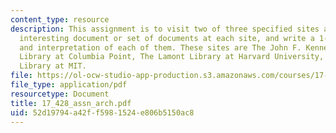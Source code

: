```yaml
---
content_type: resource
description: This assignment is to visit two of three specified sites and find one
  interesting document or set of documents at each site, and write a 1-paragraph description
  and interpretation of each of them. These sites are The John F. Kennedy Presidential
  Library at Columbia Point, The Lamont Library at Harvard University, and The Dewey
  Library at MIT.
file: https://ol-ocw-studio-app-production.s3.amazonaws.com/courses/17-428-american-foreign-policy-theory-and-method-fall-2004/52d19794a42ff5981524e806b5150ac8_17_428_assn_arch.pdf
file_type: application/pdf
resourcetype: Document
title: 17_428_assn_arch.pdf
uid: 52d19794-a42f-f598-1524-e806b5150ac8
---
```

